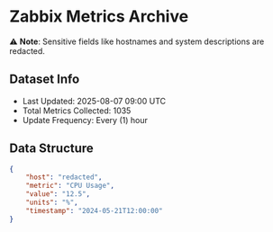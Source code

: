 # Zabbix Metrics Archive

⚠️ **Note**: Sensitive fields like hostnames and system descriptions are redacted.

## Dataset Info
- Last Updated: 2025-08-07 09:00 UTC
- Total Metrics Collected: 1035
- Update Frequency: Every (1) hour

## Data Structure
```json
{
    "host": "redacted",
    "metric": "CPU Usage",
    "value": "12.5",
    "units": "%",
    "timestamp": "2024-05-21T12:00:00"
}
```
